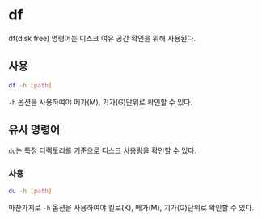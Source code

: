 # df
df(disk free) 명령어는 디스크 여유 공간 확인을 위해 사용된다. 

## 사용
```bash
df -h [path]
```
`-h` 옵션을 사용하여야 메가(M), 기가(G)단위로 확인할 수 있다. 

## 유사 명령어
`du`는 특정 디렉토리를 기준으로 디스크 사용량을 확인할 수 있다. 

### 사용
```bash
du -h [path]
```
마찬가지로 `-h` 옵션을 사용하여야 킬로(K), 메가(M), 기가(G)단위로 확인할 수 있다.
